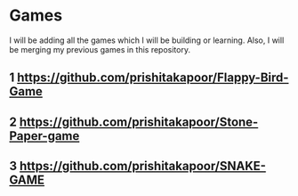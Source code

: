 # Games
I will be adding all the games which I will be building or learning.
Also, I will be merging my previous games in this repository.

## 1  https://github.com/prishitakapoor/Flappy-Bird-Game
## 2 https://github.com/prishitakapoor/Stone-Paper-game
## 3 https://github.com/prishitakapoor/SNAKE-GAME
